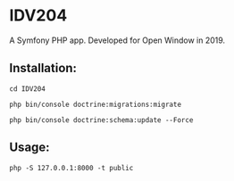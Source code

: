 # IDV204
A Symfony PHP app.
Developed for Open Window in 2019.

## Installation:

```cd IDV204```

```php bin/console doctrine:migrations:migrate```

```php bin/console doctrine:schema:update --Force```

## Usage:

```php -S 127.0.0.1:8000 -t public```

